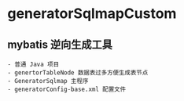 generatorSqlmapCustom
==
mybatis 逆向生成工具
--
    - 普通 Java 项目
    - genertorTableNode 数据表过多方便生成表节点
    - GeneratorSqlmap 主程序
    - generatorConfig-base.xml 配置文件